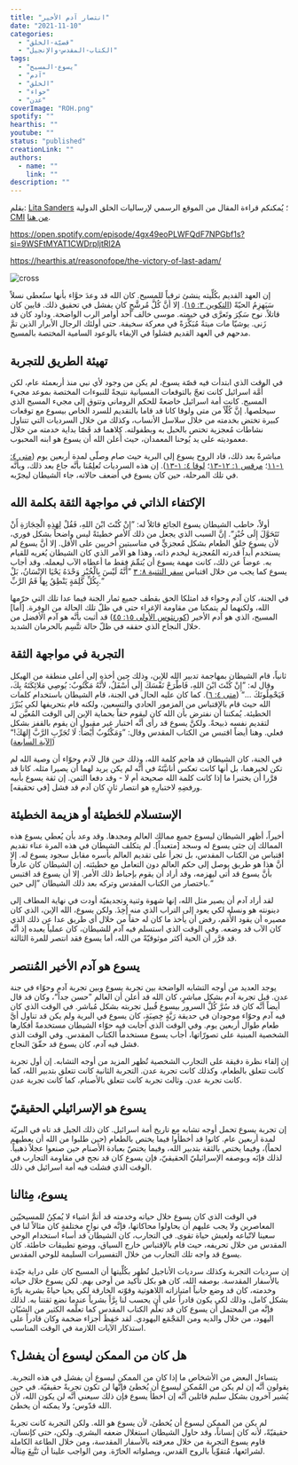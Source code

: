 ```yaml
---
title: "انتصار آدم الأخير"
date: "2021-11-10"
categories: 
  - "قضيّة-الخلق"
  - "الكتاب-المقدس-والإنجيل"
tags: 
  - "يسوع-المسيح"
  - "آدم"
  - "الخلق"
  - "حواء"
  - "عدن"
coverImage: "ROH.png"
spotify: ""
hearthis: ""
youtube: ""
status: "published"
creationLink: ""
authors:
  - name: ""
    link: ""
description: ""
---
```


بقلم: [Lita Sanders](https://creation.com/lita-sanders) ؛ يُمكنكم قراءة المقال من الموقع الرسمي لإرساليات الخلق الدولية [CMI](http://creation.com/arabic) [من هنا](https://creation.com/victory-of-jesus-arabic).

https://open.spotify.com/episode/4gx49eoPLWFQdF7NPGbf1s?si=9WSFtMYAT1CWDrpIjtRl2A

https://hearthis.at/reasonofope/the-victory-of-last-adam/

![cross](images/cross.jpg)

إن العهد القديم بكُلِّيته ينشئ ترقباً للمسيح. كان الله قد وعدَ حوَّاء بأنها ستُعطى نسلاً سَيَهزِمُ الحيّةً ([التكوين ٣: ١٥](https://my.bible.com/bible/101/GEN.3.15)). إلا أنَّ كُلَّ مُرشَّحٍ كان يفشل في تحقيق ذلك. قايين كان قاتلاً. نوح سَكِرَ وتَعرَّى في خيمته. موسى خالف أحد أوامر الرب الواضحة. وداود كان قد زَنى. يوشيّا مات ميتةً مُبَكِّرَةً في معركة سخيفة. حتى أولئك الرجال الأبرار الذين تمَّ مدحهم في العهد القديم فشلوا في الإيفاء بالوعود السامية المختصة بالمسيح.

## تهيئة الطريق للتجربة

في الوقت الذي ابتدأت فيه قصّة يسوع، لم يكن من وجود لأي نبي منذ أربعمئة عام، لكن أُمَّة اسرائيل كانت تعجّ بالتوقعات المسيانية نتيجةً للنبوءات المختصة بموعد مجيء المسيح. كانت أمة اسرائيل خاضعةً للحكم الروماني وتتوق إلى مجيء المسيح الذي سيخلصها. إنَّ كُلّاً من متى ولوقا كانا قد قاما بالتقديم للسرد الخاص بيسوع مع توقعات كبيرة تختض بخدمته من خلال سلاسل الأنساب، وكذلك من خلال السرديات التي تتناول نشاطات مُعجزية تختص بالحبل به وبطفولته. كِلاهما قد قَصّا بداية خدمته من خلال معموديته على يد يُوحنا المعمدان، حيث أعلن الله أن يسوع هو ابنه المحبوب.

مباشرةً بعد ذلك، قاد الروح يسوع إلى البرية حيث صام وصلّى لمدة أربعين يوم ([متى ٤: ١-١١](https://my.bible.com/bible/101/MAT.4.1-11)؛ [مرقس ١: ١٢-١٣](https://my.bible.com/bible/101/MRK.1.12-13)؛ [لوقا ٤: ١-١٣](https://my.bible.com/bible/101/LUK.4.1-13)). إن هذه السرديات تُعلِمُنا بأنَّه جاع بعد ذلك، وبأنَّه في تلك المرحلة، حين كان يسوع في أضعف حالاته، جاء الشيطان ليجرّبه.

## الإكتفاء الذاتي في مواجهة الثقة بكلمة الله

أولاً، خاطب الشيطان يسوع الجائع قائلاً له: ”إِنْ كُنْتَ ابْنَ اللهِ، فَقُلْ لِهَذِهِ الْحِجَارَةِ أَنْ تَتَحَوَّلَ إِلَى خُبْزٍ“. إنَّ السبب الذي يجعل من ذلك الأمر خطيئةً ليس واضحاً بشكل فوري، لأن يسوع خلق الطعام بشكل مُعجزيٍّ في مناسبتين أُخريين على الأقل. إلا أنَّ يسوع لم يستخدم أبداً قدرته المُعجزية ليخدم ذاته، وهذا هو الأمر الذي كان الشيطان يُغريه للقيام به. عوضاً عن ذلك، كانت مهمة يسوع أن يُتمِّمَ فقط ما أعطاه الآب ليعمله. وقد أجاب يسوع كما يجب من خلال اقتباس [سفر التثنية ٨](https://bible.com/bible/101/deu.8.3.KEH)[: ٣](https://bible.com/bible/101/deu.8.3.KEH) ”أَنَّهُ لَيْسَ بِالْخُبْزِ وَحْدَهُ يَحْيَا الإِنْسَانُ، بَلْ بِكُلِّ كَلِمَةٍ يَنْطِقُ بِها فَمُ الرَّبِّ.“

في الجنة، كان آدم وحواء قد امتلكا الحق بقطف جميع ثمار الجنة فيما عدا تلك التي حرّمها الله، ولكنهما لم يتمكنا من مقاومة الإغراء حتى في ظلّ تلك الحالة من الوِفرة. \[أما\] المسيح، الذي هو آدم الأخير ([كورنثوس الأولى ١٥: ٤٥](https://my.bible.com/bible/101/1CO.15.45)) قد أثبت بأنَّه هو آدم الأفضل من خلال النجاح الذي حققه في ظلّ حالة تتَّسِم بالحرمان الشديد.

## التجربة في مواجهة الثقة

ثانياً، قام الشيطان بمهاجمة تدبير الله للإبن، وذلك حين أخذه إلى أعلى منطقة من الهيكل وقال له: ”إِنْ كُنْتَ ابْنَ اللهِ، فَاطْرَحْ نَفْسَكَ إِلَى أَسْفَلُ، لأَنَّهُ مَكْتُوبٌ: يُوصِي مَلائِكَتَهُ بِكَ، فَيَحْمِلُونَكَ …“ ([متى ٤: ٦](https://bible.com/bible/101/mat.4.6.KEH)). كما كان عليه الحال في الجنة، قام الشيطان باستخدام كلمات الله حيث قام بالإقتباس من المزمور الحادي والتسعين، ولكنه قام بتحريفها لكي يُبَرِّرَ الخطيئة. يُمكننا أن نفترض بأن الله كان ليقوم حقاً بحماية الإبن إلى الوقت المُعيَّن له لتقديم نفسه ذبيحةً. ولكنَّ يسوع قد رأى أنَّه اختبار غير مقبول أن يقوم بالقفز بشكل فعلي. وهنا أيضاً اقتبس من الكتاب المقدس وقال: ”وَمَكْتُوبٌ أَيْضاً: لَا تُجَرِّبِ الرَّبَّ إِلهَكَ!“ ([الآية السابعة](https://bible.com/bible/101/mat.4.7.KEH)) 

في الجنة، كان الشيطان قد هاجم كلمة الله، وذلك حين قال لآدم وحوّاء أن وصية الله لم تكن لخيرهما، بل أنها كانت تعكس أنانيَّتَهُ في أنَّه لم يكن يريد لهما أن يصيرا مثله. كانا قد قرَّرا أن يختبرا ما إذا كانت كلمة الله صحيحة أم لا - وقد دفعا الثمن. إن ثقة يسوع بأبيه ورفضِهِ لاختبارِهِ هو انتصار ثانٍ كان آدم قد فشل \[في تحقيقه\].

## الإستسلام للخطيئة أو هزيمة الخطيئة

أخيراً، أظهر الشيطان ليسوع جميع ممالك العالم ومجدها. وقد وعد بأن يُعطي يسوع هذه الممالك إن جثى يسوع له وسجد \[متعبداً\]. لم يتكلف الشيطان في هذه المرة عناء تقديم اقتباس من الكتاب المقدس، بل تجرأ على تقديم العالم بأسره مقابل سجود يسوع له. إلا أنَّ هذا هو طريق يوصل إلى حكم العالم دون التعامل مع خطيئته. إن الشيطان كان عارفاً بأنَّ يسوع قد أتى ليهزمه، وقد أراد أن يقوم بإحباط ذلك الأمر. إلا أن يسوع قد اقتبس باختصار من الكتاب المقدس وتركه بعد ذلك الشيطان ”إلى حين.“

لقد أراد آدم أن يصير مثل الله، إنها شهوة وثنية وتجديفيّة أودت في نهاية المطاف إلى دينونته هو ونسله لكي يعود إلى التراب الذي منه إُخِذَ. ولكن يسوع، الله الإبن، الذي كان مصيره أن يقود الأُمَم، رفض أن يأخذ ما كان له حقاً من خلال أي طريق عدا عن ذلك الذي كان الآب قد وضعه. وفي الوقت الذي استسلم فيه آدم للشيطان، كان عملياً يعبده إذ أنَّه قد قرَّر أن الحية أكثر موثوقيّةً من الله، أما يسوع فقد انتصر للمرة الثالثة.

## يسوع هو آدم الأخير المُنتصر

يوجد العديد من أوجه التشابه الواضحة بين تجربة يسوع وبين تجربة آدم وحوّاء في جنة عدن. قبل تجربة آدم بشكل مباشرٍ، كان الله قد أعلن أن العالم ”حسن جداً“، وكان قد قال أيضاً أنَّه كان قد سُرَّ كُلَّ السرور بيسوع قُبيل تجربته بشكل مُباشر. في الوقت الذي كان فيه آدم وحوّاء موجودان في حديقة رَيَّةٍ خِصِبَةٍ، كان يسوع في البرية ولم يكن قد تناول أيَّ طعام طوال أربعين يوم. وفي الوقت الذي أجابت فيه حوّاء الشيطان مستخدمةً أفكارها الشخصية المبنية على تصورّاتها، أجاب يسوع مستخدماً الكتاب المقدس. وفي الوقت الذي فشل فيه آدم، كان يسوع قد حقّقَ النجاح.

إن إلقاء نظرة دقيقة على التجارب الشخصية تُظهر المزيد من أوجه التشابه. إن أول تجربة كانت تتعلق بالطعام، وكذلك كانت تجربة عدن. التجربة الثانية كانت تتعلق بتدبير الله، كما كانت تجربة عدن. وثالث تجربة كانت تتعلق بالأصنام، كما كانت تجربة عدن.

## يسوع هو الإسرائيلي الحقيقيّ

إن تجربة يسوع تحمل أوجه تشابه مع تاريخ أمة اسرائيل. كان ذلك الجيل قد تاه في البريّة لمدة أربعين عام. كانوا قد أخطأوا فيما يختص بالطعام (حين طلبوا من الله أن يعطيهم لحماً)، وفيما يختص بالثقة بتدبير الله، وفيما يختصّ بعبادة الأصنام حين صنعوا عجلاً ذهبياً. لذلك فإنَه وبوصفه الإسرائيليّ الحقيقيّ، فإن يسوع كان قد نجح في مقاومة التجارب في الوقت الذي فشلت فيه أمة اسرائيل في ذلك.

## يسوع، مِثالنا

في الوقت الذي كان يسوع خلال حياته وخدمته قد أتمَّ اشياء لا يُمكِنُ للمسيحيّين المعاصرين ولا يجب عليهم أن يحاولوا محاكاتها، فإنَّه في نواحٍ مختلفةٍ كان مثالاً لنا في سعينا لاتّباعه ولعيش حياة تقوى. في التجارب، كان الشيطان قد أساء استخدام الوحي المقدس من خلال تحريفه، حيث قام بالإقتباس خارج السياق، ووضع تطبيقات خاطئة. كان يسوع قد واجه تلك التجارب من خلال التفسيرات السليمة للوحي المقدس.

إن سرديات التجربة وكذلك سرديات الأناجيل تُظهر بكُلِّيتها أن المسيح كان على دراية جيّدة بالأسفار المقدسة. بوصفه الله، كان هو بكل تأكيد من أوحى بهم. لكن يسوع خلال حياته وخدمته، كان قد وضع جانباً امتيازاته اللاهوتية وقوّته الخارقة لكي يحيا حياةً بشرية بارّة بشكل كامل، وذلك لكي يكون قادراً على أن يحسب لنا بِرَّاً بشرياً عندما نضع ثقتنا به. لذلك فإنَّه من المحتمل أن يسوع كان قد تعلَّم الكتاب المقدس كما تعلَّمه الكثير من الشبّان اليهود، من خلال والديه ومن المَجْمَع اليهودي. لقد حَفِظَ أجزاء ضخمة وكان قادراً على استذكار الآيات اللازمة في الوقت المناسب.[](https://www.facebook.com/sharer/sharer.php?u=https%3A%2F%2Fcreation.com%2Fvictory-of-jesus-arabic&quote=%D8%A7%D9%86%D8%AA%D8%B5%D8%A7%D8%B1+%D9%8A%D8%B3%D9%88%D8%B9+-+creation.com)

## هل كان من الممكن ليسوع أن يفشل؟

يتساءل البعض من الأشخاص ما إذا كان من الممكن ليسوع أن يفشل في هذه التجربة. يقولون أنَّه إن لم يكن من المُمكن ليسوع أن يُخطئ فإنَّها لن تكون تجربةً حقيقيّة. في حين يُشير آخرون بشكل سليم قائلين أنَّه إن أخطأ يسوع فإن ذلك سيعني أنَّه لن يكون الله، لأن الله قدّوس؛ ولا يمكنه أن يخطئ.

لم يكن من الممكن ليسوع أن يُخطئ، لأن يسوع هو الله. ولكن التجربة كانت تجربةً حقيقيّةً، لأنه كان إنساناً، وقد حاول الشيطان استغلال ضعفه البشري. ولكن، حتى كإنسان، قاوم يسوع التجربة من خلال معرفته بالأسفار المقدسة، ومن خلال الطاعة الكاملة لشرائعها، مُتقوِّياً بالروح القدس، وبِصلواته الحارّة. ومن الواجب علينا أن نَتَّبِعَ مِثالَه.

